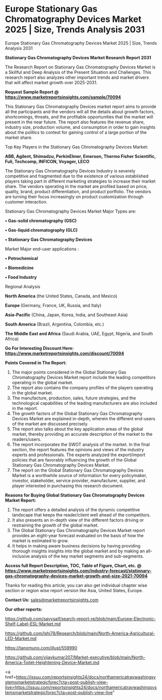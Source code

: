 # Europe Stationary Gas Chromatography Devices Market 2025 | Size, Trends Analysis 2031
 Europe Stationary Gas Chromatography Devices Market 2025 | Size, Trends Analysis 2031

<strong>Stationary Gas Chromatography Devices Market Research Report 2031</strong>

The Research Report on Stationary Gas Chromatography Devices Market is a Skillful and Deep Analysis of the Present Situation and Challenges. This research report also analyzes other important trends and market drivers that will affect market growth over 2025-2031.

<strong>Request Sample Report @ <a href=https://www.marketreportsinsights.com/sample/70094>https://www.marketreportsinsights.com/sample/70094</a></strong>

This Stationary Gas Chromatography Devices market report aims to provide all the participants and the vendors will all the details about growth factors, shortcomings, threats, and the profitable opportunities that the market will present in the near future. The report also features the revenue share, industry size, production volume, and consumption in order to gain insights about the politics to contest for gaining control of a large portion of the market share.

Top Key Players in the Stationary Gas Chromatography Devices Market:

<strong>ABB, Agilent, Shimadzu, PerkinElmer, Emerson, Thermo Fisher Scientific, Fuli, Techcomp, INFICON, Voyager, LECO</strong>

The Stationary Gas Chromatography Devices Industry is severely competitive and fragmented due to the existence of various established players taking part in different marketing strategies to increase their market share. The vendors operating in the market are profiled based on price, quality, brand, product differentiation, and product portfolio. The vendors are turning their focus increasingly on product customization through customer interaction.

Stationary Gas Chromatography Devices Market Major Types are:

<strong>• Gas-solid chromatography (GSC)

• Gas-liquid chromatography (GLC)

• Stationary Gas Chromatography Devices</strong>

Market Major end-user applications :

<strong>• Petrochemical

• Biomedicine

• Food Industry</strong>

Regional Analysis

</u><strong><b>North America</b></strong> (the United States, Canada, and Mexico)

<strong><b>Europe </b></strong>(Germany, France, UK, Russia, and Italy)

<strong><b>Asia-Pacific</b></strong> (China, Japan, Korea, India, and Southeast Asia)

<strong><b>South America</b></strong> (Brazil, Argentina, Colombia, etc.)

<strong><b>The Middle East and Africa</b></strong> (Saudi Arabia, UAE, Egypt, Nigeria, and South Africa)

<strong>Go For Interesting Discount Here: <a href=https://www.marketreportsinsights.com/discount/70094>https://www.marketreportsinsights.com/discount/70094</a></strong>

<strong>Points Covered in The Report:</strong>
<ol>
  <li>The major points considered in the Global Stationary Gas Chromatography Devices Market report include the leading competitors operating in the global market.</li>
  <li>The report also contains the company profiles of the players operating in the global market.</li>
  <li>The manufacture, production, sales, future strategies, and the technological capabilities of the leading manufacturers are also included in the report.</li>
  <li>The growth factors of the Global Stationary Gas Chromatography Devices Market are explained in-depth, wherein the different end-users of the market are discussed precisely.</li>
  <li>The report also talks about the key application areas of the global market, thereby providing an accurate description of the market to the readers/users.</li>
  <li>The report incorporates the SWOT analysis of the market. In the final section, the report features the opinions and views of the industry experts and professionals. The experts analyzed the export/import policies that are favorably influencing the growth of the Global Stationary Gas Chromatography Devices Market.</li>
  <li>The report on the Global Stationary Gas Chromatography Devices Market is a worthwhile source of information for every policymaker, investor, stakeholder, service provider, manufacturer, supplier, and player interested in purchasing this research document.</li>
</ol>
<strong>Reasons for Buying Global Stationary Gas Chromatography Devices Market Report:</strong>

<ol>
  <li>The report offers a detailed analysis of the dynamic competitive landscape that keeps the reader/client well ahead of the competitors.</li>
  <li>It also presents an in-depth view of the different factors driving or restraining the growth of the global market.</li>
  <li>The Global Stationary Gas Chromatography Devices Market report provides an eight-year forecast evaluated on the basis of how the market is estimated to grow.</li>
  <li>It helps in making aware business decisions by having providing thorough insights insights into the global market and by making an all-inclusive analysis of the key market segments and sub-segments.</li>
</ol>
<strong>Access full Report Description, TOC, Table of Figure, Chart, etc. @ <a href=https://www.marketreportsinsights.com/industry-forecast/stationary-gas-chromatography-devices-market-growth-and-size-2021-70094>https://www.marketreportsinsights.com/industry-forecast/stationary-gas-chromatography-devices-market-growth-and-size-2021-70094</a></strong>


Thanks for reading this article; you can also get individual chapter wise section or region wise report version like Asia, United States, Europe.

<strong>Contact Us:</strong>
sales@marketreportsinsights.com

<strong>Our other reports:</strong>

<a href=https://github.com/sayysaif/search-report-re/blob/main/Europe-Electronic-Shelf-Label-ESL-Market.md>https://github.com/sayysaif/search-report-re/blob/main/Europe-Electronic-Shelf-Label-ESL-Market.md</a>

<a href=https://github.com/Ishi78/Research/blob/main/North-America-Agricultural-LED-Market.md>https://github.com/Ishi78/Research/blob/main/North-America-Agricultural-LED-Market.md</a>

<a href=https://tanomuno.com/illust/559990>https://tanomuno.com/illust/559990</a>

<a href=https://github.com/vijaykumar207/Market-executive/blob/main/North-America-Toilet-Heightening-Device-Market.md>https://github.com/vijaykumar207/Market-executive/blob/main/North-America-Toilet-Heightening-Device-Market.md</a>

<a href=https://issuu.com/reportsinsights24/docs/northamericatraywashingsystemsmarketstrategicforec?cta=post-publish-view-live>https://issuu.com/reportsinsights24/docs/northamericatraywashingsystemsmarketstrategicforec?cta=post-publish-view-live</a>"
